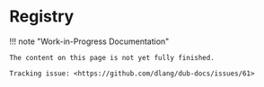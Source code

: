# Registry

!!! note "Work-in-Progress Documentation"

    The content on this page is not yet fully finished.

    Tracking issue: <https://github.com/dlang/dub-docs/issues/61>
